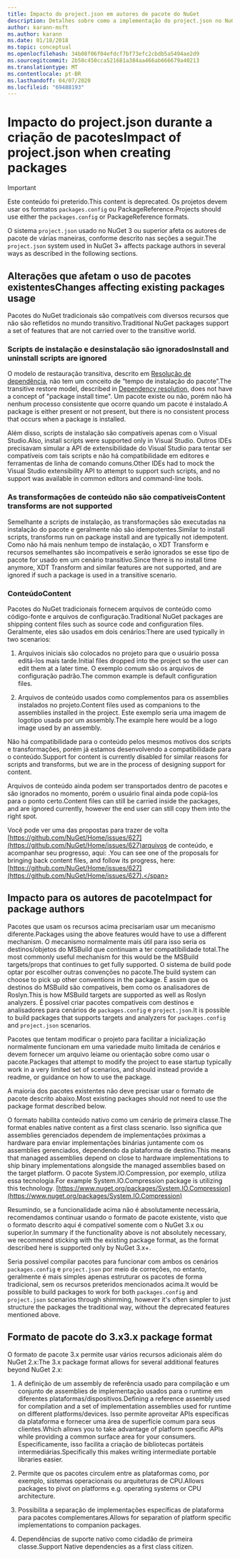 ```yaml
---
title: Impacto do project.json em autores de pacote do NuGet
description: Detalhes sobre como a implementação do project.json no NuGet 3.x afeta autores de pacote, como recursos incompatíveis, conteúdo e formato do pacote.
author: karann-msft
ms.author: karann
ms.date: 01/18/2018
ms.topic: conceptual
ms.openlocfilehash: 34b08f06f04efdcf7bf73efc2cbdb5a5494ae2d9
ms.sourcegitcommit: 2b50c450cca521681a384aa466ab666679a40213
ms.translationtype: MT
ms.contentlocale: pt-BR
ms.lasthandoff: 04/07/2020
ms.locfileid: "69488193"
---
```

# <a name="impact-of-projectjson-when-creating-packages"></a><span data-ttu-id="4e29f-103">Impacto do project.json durante a criação de pacotes</span><span class="sxs-lookup"><span data-stu-id="4e29f-103">Impact of project.json when creating packages</span></span>

> [!Important]
> <span data-ttu-id="4e29f-104">Este conteúdo foi preterido.</span><span class="sxs-lookup"><span data-stu-id="4e29f-104">This content is deprecated.</span></span> <span data-ttu-id="4e29f-105">Os projetos devem usar os formatos `packages.config` ou PackageReference.</span><span class="sxs-lookup"><span data-stu-id="4e29f-105">Projects should use either the `packages.config` or PackageReference formats.</span></span>

<span data-ttu-id="4e29f-106">O sistema `project.json` usado no NuGet 3 ou superior afeta os autores de pacote de várias maneiras, conforme descrito nas seções a seguir.</span><span class="sxs-lookup"><span data-stu-id="4e29f-106">The `project.json` system used in NuGet 3+ affects package authors in several ways as described in the following sections.</span></span>

## <a name="changes-affecting-existing-packages-usage"></a><span data-ttu-id="4e29f-107">Alterações que afetam o uso de pacotes existentes</span><span class="sxs-lookup"><span data-stu-id="4e29f-107">Changes affecting existing packages usage</span></span>

<span data-ttu-id="4e29f-108">Pacotes do NuGet tradicionais são compatíveis com diversos recursos que não são refletidos no mundo transitivo.</span><span class="sxs-lookup"><span data-stu-id="4e29f-108">Traditional NuGet packages support a set of features that are not carried over to the transitive world.</span></span>

### <a name="install-and-uninstall-scripts-are-ignored"></a><span data-ttu-id="4e29f-109">Scripts de instalação e desinstalação são ignorados</span><span class="sxs-lookup"><span data-stu-id="4e29f-109">Install and uninstall scripts are ignored</span></span>

<span data-ttu-id="4e29f-110">O modelo de restauração transitiva, descrito em [Resolução de dependência](../concepts/dependency-resolution.md#dependency-resolution-with-packagereference), não tem um conceito de “tempo de instalação do pacote”.</span><span class="sxs-lookup"><span data-stu-id="4e29f-110">The transitive restore model, described in [Dependency resolution](../concepts/dependency-resolution.md#dependency-resolution-with-packagereference), does not have a concept of "package install time".</span></span> <span data-ttu-id="4e29f-111">Um pacote existe ou não, porém não há nenhum processo consistente que ocorre quando um pacote é instalado.</span><span class="sxs-lookup"><span data-stu-id="4e29f-111">A package is either present or not present, but there is no consistent process that occurs when a package is installed.</span></span>

<span data-ttu-id="4e29f-112">Além disso, scripts de instalação são compatíveis apenas com o Visual Studio.</span><span class="sxs-lookup"><span data-stu-id="4e29f-112">Also, install scripts were supported only in Visual Studio.</span></span> <span data-ttu-id="4e29f-113">Outros IDEs precisavam simular a API de extensibilidade do Visual Studio para tentar ser compatíveis com tais scripts e não há compatibilidade em editores e ferramentas de linha de comando comuns.</span><span class="sxs-lookup"><span data-stu-id="4e29f-113">Other IDEs had to mock the Visual Studio extensibility API to attempt to support such scripts, and no support was available in common editors and command-line tools.</span></span>

### <a name="content-transforms-are-not-supported"></a><span data-ttu-id="4e29f-114">As transformações de conteúdo não são compatíveis</span><span class="sxs-lookup"><span data-stu-id="4e29f-114">Content transforms are not supported</span></span>

<span data-ttu-id="4e29f-115">Semelhante a scripts de instalação, as transformações são executadas na instalação do pacote e geralmente não são idempotentes.</span><span class="sxs-lookup"><span data-stu-id="4e29f-115">Similar to install scripts, transforms run on package install and are typically not idempotent.</span></span> <span data-ttu-id="4e29f-116">Como não há mais nenhum tempo de instalação, o XDT Transform e recursos semelhantes são incompatíveis e serão ignorados se esse tipo de pacote for usado em um cenário transitivo.</span><span class="sxs-lookup"><span data-stu-id="4e29f-116">Since there is no install time anymore, XDT Transform and similar features are not supported, and are ignored if such a package is used in a transitive scenario.</span></span>

### <a name="content"></a><span data-ttu-id="4e29f-117">Conteúdo</span><span class="sxs-lookup"><span data-stu-id="4e29f-117">Content</span></span>

<span data-ttu-id="4e29f-118">Pacotes do NuGet tradicionais fornecem arquivos de conteúdo como código-fonte e arquivos de configuração.</span><span class="sxs-lookup"><span data-stu-id="4e29f-118">Traditional NuGet packages are shipping content files such as source code and configuration files.</span></span> <span data-ttu-id="4e29f-119">Geralmente, eles são usados em dois cenários:</span><span class="sxs-lookup"><span data-stu-id="4e29f-119">There are used typically in two scenarios:</span></span>

1. <span data-ttu-id="4e29f-120">Arquivos iniciais são colocados no projeto para que o usuário possa editá-los mais tarde.</span><span class="sxs-lookup"><span data-stu-id="4e29f-120">Initial files dropped into the project so the user can edit them at a later time.</span></span> <span data-ttu-id="4e29f-121">O exemplo comum são os arquivos de configuração padrão.</span><span class="sxs-lookup"><span data-stu-id="4e29f-121">The common example is default configuration files.</span></span>

1. <span data-ttu-id="4e29f-122">Arquivos de conteúdo usados como complementos para os assemblies instalados no projeto.</span><span class="sxs-lookup"><span data-stu-id="4e29f-122">Content files used as companions to the assemblies installed in the project.</span></span> <span data-ttu-id="4e29f-123">Este exemplo seria uma imagem de logotipo usada por um assembly.</span><span class="sxs-lookup"><span data-stu-id="4e29f-123">The example here would be a logo image used by an assembly.</span></span>

<span data-ttu-id="4e29f-124">Não há compatibilidade para o conteúdo pelos mesmos motivos dos scripts e transformações, porém já estamos desenvolvendo a compatibilidade para o conteúdo.</span><span class="sxs-lookup"><span data-stu-id="4e29f-124">Support for content is currently disabled for similar reasons for scripts and transforms, but we are in the process of designing support for content.</span></span>

<span data-ttu-id="4e29f-125">Arquivos de conteúdo ainda podem ser transportados dentro de pacotes e são ignorados no momento, porém o usuário final ainda pode copiá-los para o ponto certo.</span><span class="sxs-lookup"><span data-stu-id="4e29f-125">Content files can still be carried inside the packages, and are ignored currently, however the end user can still copy them into the right spot.</span></span>

<span data-ttu-id="4e29f-126">Você pode ver uma das propostas para trazer de volta [https://github.com/NuGet/Home/issues/627](https://github.com/NuGet/Home/issues/627)arquivos de conteúdo, e acompanhar seu progresso, aqui: .</span><span class="sxs-lookup"><span data-stu-id="4e29f-126">You can see one of the proposals for bringing back content files, and follow its progress, here: [https://github.com/NuGet/Home/issues/627](https://github.com/NuGet/Home/issues/627).</span></span>

## <a name="impact-for-package-authors"></a><span data-ttu-id="4e29f-127">Impacto para os autores de pacote</span><span class="sxs-lookup"><span data-stu-id="4e29f-127">Impact for package authors</span></span>

<span data-ttu-id="4e29f-128">Pacotes que usam os recursos acima precisariam usar um mecanismo diferente.</span><span class="sxs-lookup"><span data-stu-id="4e29f-128">Packages using the above features would have to use a different mechanism.</span></span> <span data-ttu-id="4e29f-129">O mecanismo normalmente mais útil para isso seria os destinos/objetos do MSBuild que continuam a ter compatibilidade total.</span><span class="sxs-lookup"><span data-stu-id="4e29f-129">The most commonly useful mechanism for this would be the MSBuild targets/props that continues to get fully supported.</span></span> <span data-ttu-id="4e29f-130">O sistema de build pode optar por escolher outras convenções no pacote.</span><span class="sxs-lookup"><span data-stu-id="4e29f-130">The build system can choose to pick up other conventions in the package.</span></span> <span data-ttu-id="4e29f-131">É assim que os destinos do MSBuild são compatíveis, bem como os analisadores de Roslyn.</span><span class="sxs-lookup"><span data-stu-id="4e29f-131">This is how MSBuild targets are supported as well as Roslyn analyzers.</span></span> <span data-ttu-id="4e29f-132">É possível criar pacotes compatíveis com destinos e analisadores para cenários de `packages.config` e `project.json`.</span><span class="sxs-lookup"><span data-stu-id="4e29f-132">It is possible to build packages that supports targets and analyzers for `packages.config` and `project.json` scenarios.</span></span>

<span data-ttu-id="4e29f-133">Pacotes que tentam modificar o projeto para facilitar a inicialização normalmente funcionam em uma variedade muito limitada de cenários e devem fornecer um arquivo leiame ou orientação sobre como usar o pacote.</span><span class="sxs-lookup"><span data-stu-id="4e29f-133">Packages that attempt to modify the project to ease startup typically work in a very limited set of scenarios, and should instead provide a readme, or guidance on how to use the package.</span></span>

<span data-ttu-id="4e29f-134">A maioria dos pacotes existentes não deve precisar usar o formato de pacote descrito abaixo.</span><span class="sxs-lookup"><span data-stu-id="4e29f-134">Most existing packages should not need to use the package format described below.</span></span>

<span data-ttu-id="4e29f-135">O formato habilita conteúdo nativo como um cenário de primeira classe.</span><span class="sxs-lookup"><span data-stu-id="4e29f-135">The format enables native content as a first class scenario.</span></span> <span data-ttu-id="4e29f-136">Isso significa que assemblies gerenciados dependem de implementações próximas a hardware para enviar implementações binárias juntamente com os assemblies gerenciados, dependendo da plataforma de destino.</span><span class="sxs-lookup"><span data-stu-id="4e29f-136">This means that managed assemblies depend on close to hardware implementations to ship binary implementations alongside the managed assemblies based on the target platform.</span></span> <span data-ttu-id="4e29f-137">O pacote System.IO.Compression, por exemplo, utiliza essa tecnologia.</span><span class="sxs-lookup"><span data-stu-id="4e29f-137">For example System.IO.Compression package is utilizing this technology.</span></span> [https://www.nuget.org/packages/System.IO.Compression](https://www.nuget.org/packages/System.IO.Compression)

<span data-ttu-id="4e29f-138">Resumindo, se a funcionalidade acima não é absolutamente necessária, recomendamos continuar usando o formato de pacote existente, visto que o formato descrito aqui é compatível somente com o NuGet 3.x ou superior.</span><span class="sxs-lookup"><span data-stu-id="4e29f-138">In summary if the functionality above is not absolutely necessary, we recommend sticking with the existing package format, as the format described here is supported only by NuGet 3.x+.</span></span>

<span data-ttu-id="4e29f-139">Seria possível compilar pacotes para funcionar com ambos os cenários `packages.config` e `project.json` por meio de correções, no entanto, geralmente é mais simples apenas estruturar os pacotes de forma tradicional, sem os recursos preteridos mencionados acima.</span><span class="sxs-lookup"><span data-stu-id="4e29f-139">It would be possible to build packages to work for both `packages.config` and `project.json` scenarios through shimming, however it's often simpler to just structure the packages the traditional way, without the deprecated features mentioned above.</span></span>

## <a name="3x-package-format"></a><span data-ttu-id="4e29f-140">Formato de pacote do 3.x</span><span class="sxs-lookup"><span data-stu-id="4e29f-140">3.x package format</span></span>

<span data-ttu-id="4e29f-141">O formato de pacote 3.x permite usar vários recursos adicionais além do NuGet 2.x:</span><span class="sxs-lookup"><span data-stu-id="4e29f-141">The 3.x package format allows for several additional features beyond NuGet 2.x:</span></span>

1. <span data-ttu-id="4e29f-142">A definição de um assembly de referência usado para compilação e um conjunto de assemblies de implementação usados para o runtime em diferentes plataformas/dispositivos.</span><span class="sxs-lookup"><span data-stu-id="4e29f-142">Defining a reference assembly used for compilation and a set of implementation assemblies used for runtime on different platforms/devices.</span></span> <span data-ttu-id="4e29f-143">Isso permite aproveitar APIs específicas da plataforma e fornecer uma área de superfície comum para seus clientes.</span><span class="sxs-lookup"><span data-stu-id="4e29f-143">Which allows you to take advantage of platform specific APIs while providing a common surface area for your consumers.</span></span> <span data-ttu-id="4e29f-144">Especificamente, isso facilita a criação de bibliotecas portáteis intermediárias.</span><span class="sxs-lookup"><span data-stu-id="4e29f-144">Specifically this makes writing intermediate portable libraries easier.</span></span>

1. <span data-ttu-id="4e29f-145">Permite que os pacotes circulem entre as plataformas como, por exemplo, sistemas operacionais ou arquiteturas de CPU.</span><span class="sxs-lookup"><span data-stu-id="4e29f-145">Allows packages to pivot on platforms e.g. operating systems or CPU architecture.</span></span>

1. <span data-ttu-id="4e29f-146">Possibilita a separação de implementações específicas de plataforma para pacotes complementares.</span><span class="sxs-lookup"><span data-stu-id="4e29f-146">Allows for separation of platform specific implementations to companion packages.</span></span>

1. <span data-ttu-id="4e29f-147">Dependências de suporte nativo como cidadão de primeira classe.</span><span class="sxs-lookup"><span data-stu-id="4e29f-147">Support Native dependencies as a first class citizen.</span></span>
